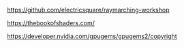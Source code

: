 https://github.com/electricsquare/raymarching-workshop

https://thebookofshaders.com/

https://developer.nvidia.com/gpugems/gpugems2/copyright
